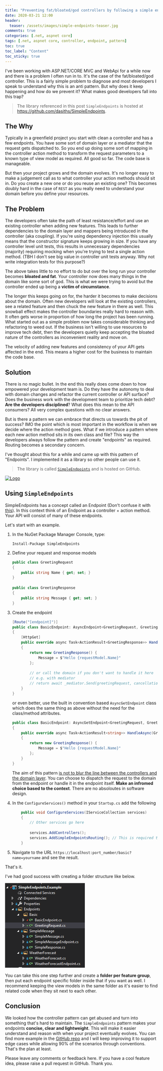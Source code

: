 ```yaml
---
title: "Preventing fat/bloated/god controllers by following a simple endpoint pattern"
date: 2020-03-21 12:00
header:
  teaser: /assets/images/simple-endpoints-teaser.jpg
comments: true
categories: [.net, aspnet core]
tags: [.net, aspnet core, controller, endpoint, pattern]
toc: true
toc_label: "Content"
toc_sticky: true
---
```

I've been working with ASP.NET/CORE MVC and WebApi for a while now and there is a problem I often run in to. It's the case of the fat/bloated/god controller. This is a fairly simple problem to diagnose and most developers I speak to understand why this is an anti pattern. But why does it keep happening and how do we prevent it? What makes good developers fall into this trap?

>The library referenced in this post `SimpleEndpoints` is hosted at https://github.com/dasiths/SimpleEndpoints.

## The Why

Typically in a greenfield project you start with clean a controller and has a few endpoints. You have some sort of domain layer or a mediator that the request gets dispatched to. So you end up doing some sort of mapping in the controller action method to transform the request parameters to a known type of view model as required. All good so far. The code base is manageable.

But then your project grows and the domain evolves. It's no longer easy to make a judgement call as to what controller your action methods should sit in. Do you create a new one or do you reuse an existing one? This becomes doubly hard in the case of `REST` as you really need to understand your domain before you define your resources.

## The Problem

The developers often take the path of least resistance/effort and use an existing controller when adding new features. This leads to further dependencies to the domain layer and mappers being introduced in the controller (aka coupling). If you're using dependency injection this usually means that the constructor signature keeps growing in size. If you have any controller level unit tests, this results in unnecessary dependencies (majority) requiring mocking when you're trying to test a single action method. (TBH I don't see big value in controller unit tests anyway. Why not write integration tests for this purpose?)

The above takes little to no effort to do but over the long run your controller becomes **bloated and fat**. Your controller now does many things in the domain like some sort of god. This is what we were trying to avoid but the controller ended up being a **victim of circumstance**.

The longer this keeps going on for, the harder it becomes to make decisions about the domain. Often new developers will look at the existing controllers, see a related feature and then chuck the new feature in there as well. This snowball effect makes the controller boundaries really hard to reason with. It often gets worse in proportion of how long the project has been running. What started out as a simple problem now takes considerable thinking and refactoring to weed out. If the business isn't willing to use resources to improve tech debt, then the developers quietly keep accepting the bloated nature of the controllers as inconvenient reality and move on.

The velocity of adding new features and consistency of your API gets affected in the end. This means a higher cost for the business to maintain the code base.

## Solution

There is no magic bullet. In the end this really does come down to how empowered your development team is. Do they have the autonomy to deal with domain changes and refactor the current controller or API surface? Does the business work with the development team to prioritize tech debt? **Are the developers disciplined**? What does this mean to the API consumers? All very complex questions with no clear answers.

But is there a pattern we can embrace that directs us towards the pit of success? IMO the point which is most important in the workflow is when we decide where the action method goes. What if we introduce a pattern where each new action method sits in its own class and file? This way the developers always follow the pattern and create "endpoints" as required. Routing becomes a secondary concern.

I've thought about this for a while and came up with this pattern of "Endpoints". I implemented it as a library so other people can use it.

> The library is called [`SimpleEndpoints`](https://github.com/dasiths/SimpleEndpoints) and is hosted on GitHub.

<a href="https://github.com/dasiths/SimpleEndpoints"><img src="https://dasith.me//assets/images/simple-endpoints-logo.png" alt="Logo" width="200"/></a>

## Using `SimpleEndpoints`

SimpleEndpoints has a concept called an Endpoint (Don't confuse it with [this](https://docs.microsoft.com/en-us/aspnet/core/fundamentals/routing?view=aspnetcore-3.1#endpoint-routing)). In this context think of an Endpoint as a controller + action method. Your API will consist of many of these endpoints.

Let's start with an example.

1. In the NuGet Package Manager Console, type:

    ```
    Install-Package SimpleEndpoints
    ```

2. Define your request and response models

    ```c#
    public class GreetingRequest
    {
        public string Name { get; set; }
    }

    public class GreetingResponse
    {
        public string Message { get; set; }
    }
    ```

3. Create the endpoint

    ```c#
    [Route("[endpoint]")]
    public class BasicEndpoint: AsyncEndpoint<GreetingRequest, GreetingResponse>
    {
        [HttpGet]
        public override async Task<ActionResult<GreetingResponse>> HandleAsync([FromQuery]GreetingRequest requestModel, CancellationToken cancellationToken = default)
        {
            return new GreetingResponse() {
                Message = $"Hello {requestModel.Name}"
            };

            // or call the domain if you don't want to handle it here
            // e.g. with mediator
            // return await _mediator.Send(greetingRequest, cancellationToken)
        }
    }
    ```

    or even better, use the built in convention based `AsyncGetEndpoint` class which does the same thing as above without the need for the class/method attributes.

    ```c#
    public class BasicEndpoint: AsyncGetEndpoint<GreetingRequest, GreetingResponse>
    {
        public override async Task<ActionResult<string>> HandleAsync(GreetingRequest requestModel, CancellationToken cancellationToken = default)
        {
            return new GreetingResponse() {
                Message = $"Hello {requestModel.Name}"
            };
        }
    }
    ```

    The aim of this pattern <u>is not to blur the line between the controllers and the domain layer</u>. You can choose to dispatch the request to the domain from the endpoint or handle it in the endpoint itself. **Make an infromed choice based to the context**. There are no absoloutes in software design.

4. In the `ConfigureServices()` method in your `Startup.cs` add the following

    ```c#
        public void ConfigureServices(IServiceCollection services)
        {
            // Other services go here

            services.AddControllers();
            services.AddSimpleEndpointsRouting(); // This is required to translate endpoint names
        }
    ```

5. Navigate to the URL `https://localhost:port_number/basic?name=yourname` and see the result.

That's it.

I've had good success with creating a folder structure like below.

![Folder Structure](/assets/images/simple-ednpoints-folderstructure.png)

You can take this one step further and create a **folder per feature group**, then put each endpoint specific folder inside that if you want as well. I recommend keeping the view models in the same folder as it's easier to find related code when they sit next to each other.

## Conclusion

We looked how the controller pattern can get abused and turn into something that's hard to maintain. The `SimpleEndpoints` pattern makes your endpoints **concise, clear and lightweight**. This will make it easier understand and reason with when your project eventually evolves. You can find more example in the [GitHub repo](https://github.com/dasiths/SimpleEndpoints) and I will keep improving it to support edge cases while allowing 90% of the scenarios through conventions. That's the plan at least.

Please leave any comments or feedback here. If you have a cool feature idea, please raise a pull request in GitHub. Thank you.
